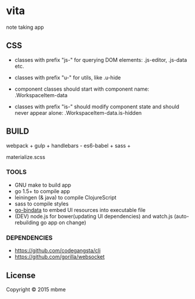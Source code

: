 # vita

note taking app

## CSS
* classes with prefix "js-" for querying DOM elements: .js-editor, .js-data etc.
* classes with prefix "u-" for utils, like .u-hide

* component classes should start with component name: .WorkspaceItem-data
* classes with prefix "is-" should modify component state and should never appear alone: .WorkspaceItem-data.is-hidden


## BUILD

webpack +
gulp +
handlebars -
es6-babel +
sass +

materialize.scss

### TOOLS

* GNU make to build app
* go 1.5+ to compile app
* leiningen (& java) to compile ClojureScript
* sass to compile styles
* [go-bindata](https://github.com/jteeuwen/go-bindata) to embed UI resources into executable file
* (DEV) node.js for bower(updating UI dependencies) and watch.js (auto-rebuilding go app on change)

### DEPENDENCIES

* https://github.com/codegangsta/cli
* https://github.com/gorilla/websocket

## License

Copyright © 2015 mbme
